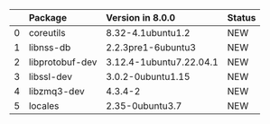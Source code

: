 <!-- markdown-link-check-disable -->

|    | Package         | Version in 8.0.0        | Status   |
|---:|:----------------|:------------------------|:---------|
|  0 | coreutils       | 8.32-4.1ubuntu1.2       | NEW      |
|  1 | libnss-db       | 2.2.3pre1-6ubuntu3      | NEW      |
|  2 | libprotobuf-dev | 3.12.4-1ubuntu7.22.04.1 | NEW      |
|  3 | libssl-dev      | 3.0.2-0ubuntu1.15       | NEW      |
|  4 | libzmq3-dev     | 4.3.4-2                 | NEW      |
|  5 | locales         | 2.35-0ubuntu3.7         | NEW      |